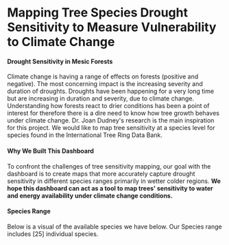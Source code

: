 # Mapping Tree Species Drought Sensitivity to Measure Vulnerability to Climate Change

#### Drought Sensitivity in Mesic Forests

Climate change is having a range of effects on forests (positive and negative). The most concerning impact is the increasing severity and duration of droughts. Droughts have been happening for a very long time but are increasing in duration and severity, due to climate change. Understanding how forests react to drier conditions has been a point of interest for therefore there is a dire need to know how tree growth behaves under climate change. Dr. Joan Dudney's research is the main inspiration for this project. We would like to map tree sensitivity at a species level for species found in the International Tree Ring Data Bank. 

#### Why We Built This Dashboard

To confront the challenges of tree sensitivity mapping, our goal with the dashboard is to create maps that more accurately capture drought sensitivity in different species ranges primarily in wetter colder regions. **We hope this dashboard can act as a tool to map trees' sensitivity to water and energy availability under climate change conditions.**

#### Species Range
Below is a visual of the available species we have below. Our Species range includes [25] individual species.